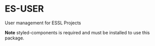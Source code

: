 # ES-USER

User management for ESSL Projects

**Note** styled-components is required and must be installed to use this package.
